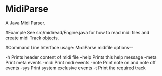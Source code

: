# MidiParse
A Java Midi Parser.

#Example
See src/midiread/Engine.java for how to read midi files and create midi Track objects.

#Command Line Interface
usage: MidiParse midifile options--
 
 -h                  Prints header content of midi file
 -help               Prints this help message
 -meta               Print meta events
 -midi               Print midi events
 -note               Print note on and note off events
 -sys                Print system exclusive events
 -t <track number>   Print the required track


